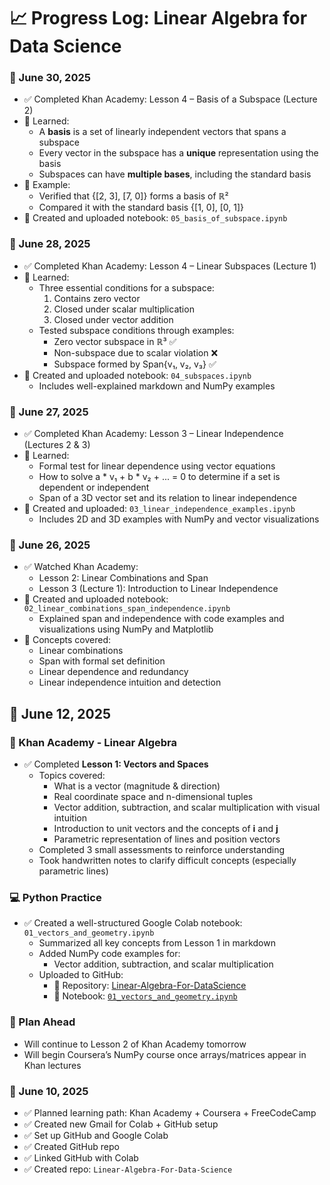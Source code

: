 # 📈 Progress Log: Linear Algebra for Data Science

### 📅 June 30, 2025
- ✅ Completed Khan Academy: Lesson 4 – Basis of a Subspace (Lecture 2)
- 🧠 Learned:
  - A **basis** is a set of linearly independent vectors that spans a subspace
  - Every vector in the subspace has a **unique** representation using the basis
  - Subspaces can have **multiple bases**, including the standard basis
- 🧮 Example:
  - Verified that {[2, 3], [7, 0]} forms a basis of ℝ²
  - Compared it with the standard basis {[1, 0], [0, 1]}
- 📓 Created and uploaded notebook: `05_basis_of_subspace.ipynb`


### 📅 June 28, 2025
- ✅ Completed Khan Academy: Lesson 4 – Linear Subspaces (Lecture 1)
- 🧠 Learned:
  - Three essential conditions for a subspace:
    1. Contains zero vector
    2. Closed under scalar multiplication
    3. Closed under vector addition
  - Tested subspace conditions through examples:
    - Zero vector subspace in ℝ³ ✅
    - Non-subspace due to scalar violation ❌
    - Subspace formed by Span{v₁, v₂, v₃} ✅
- 📓 Created and uploaded notebook: `04_subspaces.ipynb`
  - Includes well-explained markdown and NumPy examples


### 📅 June 27, 2025
- ✅ Completed Khan Academy: Lesson 3 – Linear Independence (Lectures 2 & 3)
- 🧠 Learned:
  - Formal test for linear dependence using vector equations
  - How to solve a * v₁ + b * v₂ + ... = 0 to determine if a set is dependent or independent
  - Span of a 3D vector set and its relation to linear independence
- 📓 Created and uploaded: `03_linear_independence_examples.ipynb`
  - Includes 2D and 3D examples with NumPy and vector visualizations

### 📅 June 26, 2025
- ✅ Watched Khan Academy:
  - Lesson 2: Linear Combinations and Span
  - Lesson 3 (Lecture 1): Introduction to Linear Independence
- 📓 Created and uploaded notebook: `02_linear_combinations_span_independence.ipynb`
  - Explained span and independence with code examples and visualizations using NumPy and Matplotlib
- 🧠 Concepts covered:
  - Linear combinations
  - Span with formal set definition
  - Linear dependence and redundancy
  - Linear independence intuition and detection


## 📅 June 12, 2025

### 🧠 Khan Academy - Linear Algebra
- ✅ Completed **Lesson 1: Vectors and Spaces**
  - Topics covered:
    - What is a vector (magnitude & direction)
    - Real coordinate space and n-dimensional tuples
    - Vector addition, subtraction, and scalar multiplication with visual intuition
    - Introduction to unit vectors and the concepts of **i** and **j**
    - Parametric representation of lines and position vectors
  - Completed 3 small assessments to reinforce understanding
  - Took handwritten notes to clarify difficult concepts (especially parametric lines)

### 💻 Python Practice
- ✅ Created a well-structured Google Colab notebook: `01_vectors_and_geometry.ipynb`
  - Summarized all key concepts from Lesson 1 in markdown
  - Added NumPy code examples for:
    - Vector addition, subtraction, and scalar multiplication
  - Uploaded to GitHub:
    - 📁 Repository: [Linear-Algebra-For-DataScience](https://github.com/EbraheemShaikh/Linear-Algebra-For-DataScience)
    - 📄 Notebook: [`01_vectors_and_geometry.ipynb`](https://github.com/EbraheemShaikh/Linear-Algebra-For-DataScience/blob/main/01_vectors_and_geometry.ipynb)

### 📌 Plan Ahead
- Will continue to Lesson 2 of Khan Academy tomorrow
- Will begin Coursera’s NumPy course once arrays/matrices appear in Khan lectures


### 📅 June 10, 2025
- ✅ Planned learning path: Khan Academy + Coursera + FreeCodeCamp
- ✅ Created new Gmail for Colab + GitHub setup
- ✅ Set up GitHub and Google Colab
- ✅ Created GitHub repo
- ✅ Linked GitHub with Colab
- ✅ Created repo: `Linear-Algebra-For-Data-Science`

